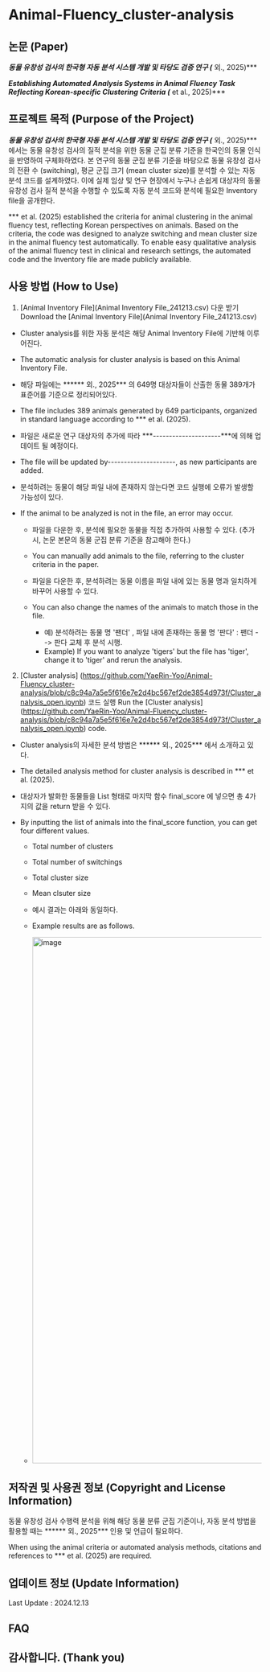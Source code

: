 # Animal-Fluency_cluster-analysis



## 논문 (Paper)

***동물 유창성 검사의 한국형 자동 분석 시스템 개발 및 타당도 검증 연구 (*** 외., 2025)***

***Establishing Automated Analysis Systems in Animal Fluency Task Reflecting Korean-specific Clustering Criteria  (*** et al., 2025)***



## 프로젝트 목적 (Purpose of the Project)

***동물 유창성 검사의 한국형 자동 분석 시스템 개발 및 타당도 검증 연구 (*** 외., 2025)*** 에서는 동물 유창성 검사의 질적 분석을 위한 동물 군집 분류 기준을 한국인의 동물 인식을 반영하여 구체화하였다. 본 연구의 동물 군집 분류 기준을 바탕으로 동물 유창성 검사의 전환 수 (switching), 평균 군집 크기 (mean cluster size)를 분석할 수 있는 자동 분석 코드를 설계하였다. 이에 실제 임상 및 연구 현장에서 누구나 손쉽게 대상자의 동물 유창성 검사 질적 분석을 수행할 수 있도록 자동 분석 코드와 분석에 필요한 Inventory file을 공개한다.

*** et al. (2025) established the criteria for animal clustering in the animal fluency test, reflecting Korean perspectives on animals. Based on the criteria, the code was designed to analyze switching and mean cluster size in the animal fluency test automatically. To enable easy qualitative analysis of the animal fluency test in clinical and research settings, the automated code and the Inventory file are made publicly available.


## 사용 방법 (How to Use) 

1. [Animal Inventory File](Animal Inventory File_241213.csv) 다운 받기
   Download the [Animal Inventory File](Animal Inventory File_241213.csv) 

  + Cluster analysis를 위한 자동 분석은 해당 Animal Inventory File에 기반해 이루어진다.
  + The automatic analysis for cluster analysis is based on this Animal Inventory File.

    
  + 해당 파일에는 ****** 외., 2025*** 의 649명 대상자들이 산출한 동물 389개가 표준어를 기준으로 정리되어있다.
  + The file includes 389 animals generated by 649 participants, organized in standard language according to *** et al. (2025).
    
  + 파일은 새로운 연구 대상자의 추가에 따라 ***---------------------***에 의해 업데이트 될 예정이다.
  + The file will be updated by---------------------, as new participants are added.
 
  + 분석하려는 동물이 해당 파일 내에 존재하지 않는다면 코드 실행에 오류가 발생할 가능성이 있다.
  + If the animal to be analyzed is not in the file, an error may occur.

    + 파일을 다운한 후, 분석에 필요한 동물을 직접 추가하여 사용할 수 있다. (추가 시, 논문 본문의 동물 군집 분류 기준을 참고해야 한다.)
    + You can manually add animals to the file, referring to the cluster criteria in the paper.
   
    + 파일을 다운한 후, 분석하려는 동물 이름을 파일 내에 있는 동물 명과 일치하게 바꾸어 사용할 수 있다.
    + You can also change the names of the animals to match those in the file.
   
      + 예) 분석하려는 동물 명 '팬더' , 파일 내에 존재하는 동물 명 '판다' : 팬더 --> 판다 교체 후 분석 시행.
      + Example) If you want to analyze 'tigers' but the file has 'tiger', change it to 'tiger' and rerun the analysis.

      
2. [Cluster analysis] (https://github.com/YaeRin-Yoo/Animal-Fluency_cluster-analysis/blob/c8c94a7a5e5f616e7e2d4bc567ef2de3854d973f/Cluster_analysis_open.ipynb) 코드 실행
   Run the [Cluster analysis] (https://github.com/YaeRin-Yoo/Animal-Fluency_cluster-analysis/blob/c8c94a7a5e5f616e7e2d4bc567ef2de3854d973f/Cluster_analysis_open.ipynb) code.

  + Cluster analysis의 자세한 분석 방법은 ****** 외., 2025*** 에서 소개하고 있다.
  + The detailed analysis method for cluster analysis is described in *** et al. (2025).

  + 대상자가 발화한 동물들을 List 형태로 마지막 함수 final_score 에 넣으면 총 4가지의 값을 return 받을 수 있다.
  + By inputting the list of animals into the final_score function, you can get four different values.

    + Total number of clusters
    + Total number of switchings
    + Total cluster size
    + Mean clsuter size
   
    + 예시 결과는 아래와 동일하다.
    + Example results are as follows.
   
    + <img width="1047" alt="image" src="https://github.com/user-attachments/assets/41bebd12-c1d0-42a0-a865-6ec5cd947cc5">




## 저작권 및 사용권 정보 (Copyright and License Information)

동물 유창성 검사 수행력 분석을 위해 해당 동물 분류 군집 기준이나, 자동 분석 방법을 활용할 때는 ****** 외., 2025*** 인용 및 언급이 필요하다.

When using the animal criteria or automated analysis methods, citations and references to *** et al. (2025) are required.




## 업데이트 정보 (Update Information)

Last Update : 2024.12.13



## FAQ



## 감사합니다. (Thank you)
